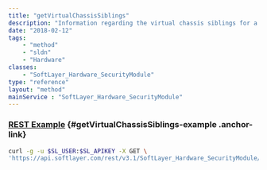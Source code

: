 ```yaml
---
title: "getVirtualChassisSiblings"
description: "Information regarding the virtual chassis siblings for a piece of hardware."
date: "2018-02-12"
tags:
    - "method"
    - "sldn"
    - "Hardware"
classes:
    - "SoftLayer_Hardware_SecurityModule"
type: "reference"
layout: "method"
mainService : "SoftLayer_Hardware_SecurityModule"
---
```


### [REST Example](#getVirtualChassisSiblings-example) <a href="/article/rest/"><i class="fas fa-question"></i></a> {#getVirtualChassisSiblings-example .anchor-link} 
```bash
curl -g -u $SL_USER:$SL_APIKEY -X GET \
'https://api.softlayer.com/rest/v3.1/SoftLayer_Hardware_SecurityModule/{SoftLayer_Hardware_SecurityModuleID}/getVirtualChassisSiblings'
```
